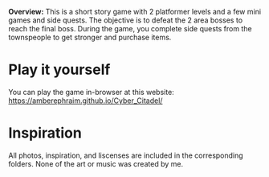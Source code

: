 
**Overview:**
This is a short story game with 2 platformer levels and a few mini games and side quests. The objective is to defeat the 2 area bosses to reach the final boss. During the game, you complete side quests from the townspeople to get stronger and purchase items.

# Play it yourself
You can play the game in-browser at this website: https://amberephraim.github.io/Cyber_Citadel/


# Inspiration
All photos, inspiration, and liscenses are included in the corresponding folders. None of the art or music was created by me.

